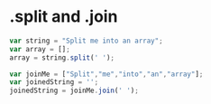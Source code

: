 # .split and .join
```javascript
var string = "Split me into an array";
var array = [];
array = string.split(' ');

var joinMe = ["Split","me","into","an","array"];
var joinedString = '';
joinedString = joinMe.join(' ');
```